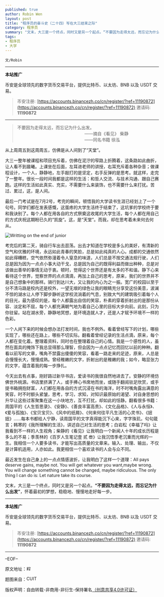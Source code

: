 ```yaml
---
published: true
author: Robin Wen
layout: post
title: "程序员的奋斗史（二十四）写在大三结束之际"
category: 程序员
summary: "文末，大三是一个终点，同时又是另一个起点。“不要因为走得太远，而忘记为什么出发”，怀着最初的梦想，稳稳地、慢慢地走好每一步。"
tags:
- 程序员
- 大学
---
```


`文/Robin`

***

**本站推广**

币安是全球领先的数字货币交易平台，提供比特币、以太坊、BNB 以及 USDT 交易。

> 币安注册: [https://accounts.binancezh.co/cn/register/?ref=11190872](https://accounts.binancezh.co/cn/register/?ref=11190872)
> 邀请码: **11190872**

***

> 不要因为走得太远，而忘记为什么出发。<br/>
> &nbsp;&nbsp;&nbsp;&nbsp;&nbsp;&nbsp;&nbsp;&nbsp;&nbsp;&nbsp;&nbsp;&nbsp;&nbsp;&nbsp;&nbsp;&nbsp;&nbsp;&nbsp;&nbsp;&nbsp;&nbsp;&nbsp;&nbsp;&nbsp;&nbsp;&nbsp;&nbsp;&nbsp;&nbsp;&nbsp;&nbsp;&nbsp;&nbsp;&nbsp;&nbsp;&nbsp;&nbsp;&nbsp;&nbsp;&nbsp;&nbsp;&nbsp;&nbsp;&nbsp;&nbsp;&nbsp;&nbsp;&nbsp;&nbsp;&nbsp;&nbsp;&nbsp;&nbsp;&nbsp;&nbsp;&nbsp;——摘自《看见》 柴静<br/>
> &nbsp;&nbsp;&nbsp;&nbsp;&nbsp;&nbsp;&nbsp;&nbsp;&nbsp;&nbsp;&nbsp;&nbsp;&nbsp;&nbsp;&nbsp;&nbsp;&nbsp;&nbsp;&nbsp;&nbsp;&nbsp;&nbsp;&nbsp;&nbsp;&nbsp;&nbsp;&nbsp;&nbsp;&nbsp;&nbsp;&nbsp;&nbsp;&nbsp;&nbsp;&nbsp;&nbsp;&nbsp;&nbsp;&nbsp;&nbsp;&nbsp;&nbsp;&nbsp;&nbsp;&nbsp;&nbsp;&nbsp;&nbsp;&nbsp;&nbsp;&nbsp;&nbsp;&nbsp;&nbsp;&nbsp;&nbsp;——同名书籍 徐泓


从上周周五到这周周五，仿佛是从人间到了“天堂”。

大三一整年被课程和项目充斥着，仿佛在泥泞的窄路上折腾着，这条路如此曲折，让人看不到晨曦。上课坐在后面，左耳进老师的讲授，右耳充斥着各种杂音；做课程设计，一个人，静静地，左手敲打的是坚定，右手反弹的是思考。就这样，走完了一整年。很长一段时间我都是这样的生活：和哲人交流、与技术沟通、跟自己赛跑。这样的生活如此真实、充实，不需要什么来装饰，也不需要什么来打扰。苦过、累过，这，是人间。

最后一门考试是在7月2号，考完的瞬间，顿悟我的大学读书生涯已经划上了一个句号。同学们都在发表感慨，这蛋疼的大学生活终于结束了，这坑爹的学校终于要和我诀别了。每个人都在用各自的方式祭奠这收尾的大学生活，每个人都在用自己的方式庆祝这期盼已久的“凯旋”。这，是“天堂”。而我，却在思考着未来何去何从。

![Writting on the end of junior](https://cdn.dbarobin.com/kkA5h4S.jpg)

考完后的第二天，骑自行车出去逛荡。出去才知道在学校是多么的美好，有清新的空气和优雅的环境，永远如此青春的笑脸，总是如此纯真的人心。成都的交通依然如此得糟糕，空气依然弥漫着令人窒息的味道，人们总是不按交通法规行驶，人们总是因为因为一点点小事大动干戈，总是因为自己的既得利益而做出种种，总是对该做出善举的事情无动于衷。顿时，觉得这个世界还是有太多的不和谐。静下心来看待这个世界，觉察世界的点点滴滴，再加上自己的思考，原来，我们的世界并不是自己想象中的那样。骑行到达川大，又让我的内心为之一振。宽广的校园以至于分不清马路是校内还是校外，一望无垠的绿色让我的眼睛充分享受这份美意，波澜不惊的湖水让人停下脚步静听这学校流淌着的气息，别致大气的建筑吸引着每个人的目光，最为感叹的是，每个人都露出自信的笑容，朴素的穿着折射出的是那份从容、淡定和不屈，每个人都充满朝气地为着自己心里的目标大步向前。此刻，只为你驻留。站在湖水旁，静静地冥想，是环境造就人才，还是人才赋予环境不一样的色彩。

一个人闲下来的时候会想办法打发时间，我也不例外。看着曾经写下的计划，哪些实现了，哪些还在路上，哪些不切实际。翻看着曾经记录的生活点滴，原来，每个人都在变化着。整理着资料，同时也在整理着自己的心情。我是一个感性的人，虽然在面具的掩饰下我总显得那么理智，但会因为一点点记忆而回忆以前的种种。翻看以前写的文章，嘴角不禁露出傻傻的笑容，看着一路走来的足迹，原来，人总是会慢慢长大，慢慢成熟。曾经稚嫩的文字，折射出的是稚嫩的我；如今，略显张力的文字，蕴含着我的每一步挣扎。

今天出去有点事，刚好路过新华书店，爱读书的我很自然地进去了。安静的环境仿佛世外桃源。书店里挤满了人，或手捧心书席地而坐，或随手翻阅驻足欣赏，或手提书箱拥抱财富，人们都在用各自的方式沉浸在书的海洋，时不时嘴角露出满意的笑容，时不时额头紧皱，思考，学习，求知，对知识最原始的渴望、对自身思想的升华让这些过客聚集在这一小块地方，互不打扰，却如此的恬静。翻看很多书籍：周国平的《人生哲思录》、《安静》、《善良丰富高贵》、《文化品格》、《人与永恒》、《爱与孤独》、《宝贝宝贝》、《风中的纸屑》、《何来何往平凡生活的心灵书》、《妞妞》……每本书都给人宁静，读周国平的文字真得能沉下心来，字字珠玑，句句箴言；韩寒的《我所理解的生活》，讲述自己对生活的思考；白岩松《幸福了吗》让我看到不一样的人生视角；柴静的《看见》让我明白一个新闻人十年的成长历程是多么的不易；季羡林的《百岁人生笔记壹 贰 叁》让我沉悟季老沉重而光辉的一生。我相信一个人要多读书，才能写出高质量的文章来。输入、处理、输出，不仅是计算机适用，人亦如此。我更相信一个喜欢读书的人会与众不同。

最近发生在自己身上的一点点情感波折，让我明白了这样一个道理：All pays deserve gains, maybe not. You will get whatever you want,maybe wrong. You will change something cannot be changed, maybe ridiculous. The only thing I can do is: Let nature take its course.

文末，大三是一个终点，同时又是另一个起点。**“不要因为走得太远，而忘记为什么出发”**，怀着最初的梦想，稳稳地、慢慢地走好每一步。

***

**本站推广**

币安是全球领先的数字货币交易平台，提供比特币、以太坊、BNB 以及 USDT 交易。

> 币安注册: [https://accounts.binancezh.co/cn/register/?ref=11190872](https://accounts.binancezh.co/cn/register/?ref=11190872)
> 邀请码: **11190872**

***

–EOF–

原文地址：<a href="http://blog.csdn.net/justdb/article/details/9254835" target="_blank"><img src="https://cdn.dbarobin.com/BROigUO.jpg" title="程序员的奋斗史（二十四）写在大三结束之际" height="16px" width="16px" border="0" alt="程序员的奋斗史（二十四）写在大三结束之际" /></a>

题图来自：<a href="http://www.cuit.edu.cn/" target="_blank"><img src="https://cdn.dbarobin.com/PrvUx6K.png" title="CUIT" height="16px" width="100px" border="0" alt="CUIT" /></a>

版权声明：自由转载-非商用-非衍生-保持署名<a href="http://creativecommons.org/licenses/by-nc-nd/4.0/deed.zh" target="_blank">（创意共享4.0许可证）</a>
